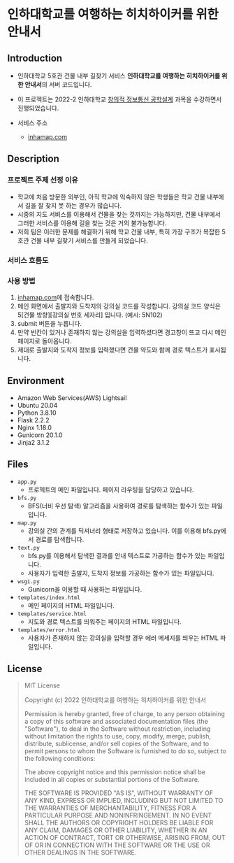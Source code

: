 <!-- # server

인하대학교 5호관 건물 내부 길찾기 서비스 "인하대학교를 여행하는 히치하이커를 위한 안내서"의 서버 코드입니다.

서비스 주소 : <a href="http://inhamap.com">http://inhamap.com</a> -->


# 인하대학교를 여행하는 히치하이커를 위한 안내서

## Introduction
- 인하대학교 5호관 건물 내부 길찾기 서비스 **인하대학교를 여행하는 히치하이커를 위한 안내서**의 서버 코드입니다.

- 이 프로젝트는 2022-2 인하대학교 <a href="https://abeek.inha.ac.kr/01_prof/01_portfolio/PlanPrintInfo.aspx?CurrSeq=152095&ViewState=Y">창의적 정보통신 공학설계</a> 과목을 수강하면서 진행되었습니다.

- 서비스 주소
    - <a href="http://inhamap.com">inhamap.com</a>

## Description
<!-- 프로젝트에 대한 간단한 설명 기술
간결하고 명료하게 작성
프로젝트의 가치 전달 -->

### 프로젝트 주제 선정 이유
- 학교에 처음 방문한 외부인, 아직 학교에 익숙하지 않은 학생들은 학교 건물 내부에서 길을 잘 찾지 못 하는 경우가 많습니다.
- 시중의 지도 서비스를 이용해서 건물을 찾는 것까지는 가능하지만, 건물 내부에서 그러한 서비스를 이용해 길을 찾는 것은 거의 불가능합니다.
- 저희 팀은 이러한 문제를 해결하기 위해 학교 건물 내부, 특히 가장 구조가 복잡한 5호관 건물 내부 길찾기 서비스를 만들게 되었습니다.

### 서비스 흐름도


<!-- TODO: 사진 추가해야함 -->
### 사용 방법
1. <a href="http://inhamap.com">inhamap.com</a>에 접속합니다.
2. 메인 화면에서 출발지와 도착지의 강의실 코드를 작성합니다. 강의실 코드 양식은 5[건물 방향][강의실 번호 세자리] 입니다. (예시: 5N102)
3. submit 버튼을 누릅니다.
4. 만약 빈칸이 있거나 존재하지 않는 강의실을 입력하셨다면 경고창이 뜨고 다시 메인 페이지로 돌아옵니다.
5. 제대로 출발지와 도착지 정보를 입력했다면 건물 약도와 함께 경로 텍스트가 표시됩니다.



## Environment
<!-- 실행환경에 대해 작성
OS, 컴파일러, CPU나 RAM -->
- Amazon Web Services(AWS) Lightsail
- Ubuntu 20.04
- Python 3.8.10
- Flask 2.2.2
- Nginx 1.18.0
- Gunicorn 20.1.0
- Jinja2 3.1.2

## Files
<!-- 각 파일들이 어떤 역할을 하는지 -->
- ```app.py```
    - 프로젝트의 메인 파일입니다. 페이지 라우팅을 담당하고 있습니다.
- ```bfs.py```
    - BFS(너비 우선 탐색) 알고리즘을 사용하여 경로를 탐색하는 함수가 있는 파일입니다.
- ```map.py```
    - 강의실 간의 관계를 딕셔너리 형태로 저장하고 있습니다. 이를 이용해 bfs.py에서 경로를 탐색합니다.
- ```text.py```
    - bfs.py를 이용해서 탐색한 결과를 안내 텍스트로 가공하는 함수가 있는 파일입니다.
    - 사용자가 입력한 출발지, 도착지 정보를 가공하는 함수가 있는 파일입니다.
- ```wsgi.py```
    - Gunicorn을 이용할 때 사용하는 파일입니다.
- ```templates/index.html```
    - 메인 페이지의 HTML 파일입니다.
- ```templates/service.html```
    - 지도와 경로 텍스트를 띄워주는 페이지의 HTML 파일입니다.
- ```templates/error.html```
    - 사용자가 존재하지 않는 강의실을 입력할 경우 에러 메세지를 띄우는 HTML 파일입니다.


<!-- ## Usage
작성한 코드들을 어떻게 실행해야 하는지 가이드라인 -->

## License
> MIT License
>
> Copyright (c) 2022 인하대학교를 여행하는 히치하이커를 위한 안내서
>
> Permission is hereby granted, free of charge, to any person obtaining a copy
> of this software and associated documentation files (the "Software"), to deal
in the Software without restriction, including without limitation the rights
to use, copy, modify, merge, publish, distribute, sublicense, and/or sell
copies of the Software, and to permit persons to whom the Software is
furnished to do so, subject to the following conditions:
>
> The above copyright notice and this permission notice shall be included in all
copies or substantial portions of the Software.
>
>THE SOFTWARE IS PROVIDED "AS IS", WITHOUT WARRANTY OF ANY KIND, EXPRESS OR
IMPLIED, INCLUDING BUT NOT LIMITED TO THE WARRANTIES OF MERCHANTABILITY,
FITNESS FOR A PARTICULAR PURPOSE AND NONINFRINGEMENT. IN NO EVENT SHALL THE
AUTHORS OR COPYRIGHT HOLDERS BE LIABLE FOR ANY CLAIM, DAMAGES OR OTHER
LIABILITY, WHETHER IN AN ACTION OF CONTRACT, TORT OR OTHERWISE, ARISING FROM,
OUT OF OR IN CONNECTION WITH THE SOFTWARE OR THE USE OR OTHER DEALINGS IN THE
SOFTWARE.
